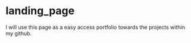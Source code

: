 # landing_page
I will use this page as a easy access portfolio towards the projects within my github.
